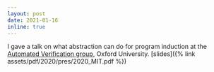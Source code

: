 ```yaml
---
layout: post
date: 2021-01-16
inline: true
---
```


I gave a talk on what abstraction can do for program induction at the [Automated Verification group](https://www.cs.ox.ac.uk/people/marta.kwiatkowska/), Oxford University. [slides]({% link assets/pdf/2020/pres/2020_MIT.pdf %})
